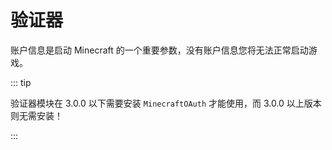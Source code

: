 # 验证器

账户信息是启动 Minecraft 的一个重要参数，没有账户信息您将无法正常启动游戏。

::: tip

验证器模块在 3.0.0 以下需要安装 `MinecraftOAuth` 才能使用，而 3.0.0 以上版本则无需安装！

:::